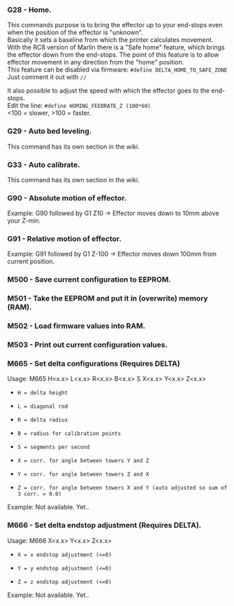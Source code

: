 ### G28 - Home.
This commands purpose is to bring the effector up to your end-stops even when the position of the effector is "unknown".  
Basically it sets a baseline from which the printer calculates movement.  
With the RC8 version of Marlin there is a "Safe home" feature, which brings the effector down from the end-stops. The point of this feature is to allow effector movement in any direction from the "home" position.  
This feature can be disabled via firmware: `#define DELTA_HOME_TO_SAFE_ZONE`  
Just comment it out with `//`  

It also possible to adjust the speed with which the effector goes to the end-stops.  
Edit the line: `#define HOMING_FEEDRATE_Z (100*60)`  
<100 = slower, >100 = faster.

### G29 - Auto bed leveling.
This command has its own section in the wiki.

### G33 - Auto calibrate.
This command has its own section in the wiki.

### G90 - Absolute motion of effector.
Example: G90 followed by G1 Z10 -> Effector moves down to 10mm above your Z-min.

### G91 - Relative motion of effector.
Example: G91 followed by G1 Z-100 -> Effector moves down 100mm from current position.

### M500 - Save current configuration to EEPROM.

### M501 - Take the EEPROM and put it in (overwrite) memory (RAM).

### M502 - Load firmware values into RAM.

### M503 - Print out current configuration values.

### M665 - Set delta configurations (Requires DELTA)

Usage: M665 H<x.x> L<x.x> R<x.x> B<x.x> S<n> X<x.x> Y<x.x> Z<x.x>
   *     H = delta height
   *     L = diagonal rod
   *     R = delta radius
   *     B = radius for calibration points
   *     S = segments per second
   *     X = corr. for angle between towers Y and Z
   *     Y = corr. for angle between towers Z and X
   *     Z = corr. for angle between towers X and Y (auto adjusted so sum of 3 corr. = 0.0)

Example: Not available. Yet..

### M666 - Set delta endstop adjustment (Requires DELTA).
Usage: M666 X<x.x> Y<x.x> Z<x.x>
   *     X = x endstop adjustment (<=0)
   *     Y = y endstop adjustment (<=0)
   *     Z = z endstop adjustment (<=0)

Example: Not available. Yet..
